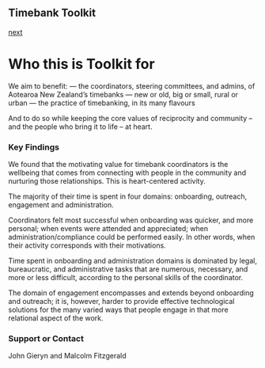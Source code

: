 ## Timebank Toolkit 

[next](https://fyodorovich.github.io/Timebank-Toolkit/Onboarding.md)

# Who this is Toolkit for
We aim to benefit:
— the coordinators, steering committees, and admins, of Aotearoa New Zealand’s timebanks
— new or old, big or small, rural or urban
— the practice of timebanking, in its many flavours

And to do so while keeping the core values of reciprocity and community – and the people who bring it to life – at heart.

### Key Findings

We found that the motivating value for timebank coordinators is the wellbeing that comes from connecting with people in the community and nurturing those relationships. This is heart-centered activity. 

The majority of their time is spent in four domains: onboarding, outreach, engagement and administration. 

Coordinators felt most successful when onboarding was quicker, and more personal; when events were attended and appreciated; when administration/compliance could be performed easily. In other words, when their activity corresponds with their motivations.

Time spent in onboarding and administration domains is dominated by legal, bureaucratic, and administrative tasks that are numerous, necessary, and more or less difficult, according to the personal skills of the coordinator. 

The domain of engagement encompasses and extends beyond onboarding and outreach; it is, however, harder to provide effective technological solutions for the many varied ways that people engage in that more relational aspect of the work.


### Support or Contact

John Gieryn and Malcolm Fitzgerald
